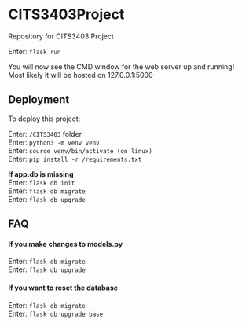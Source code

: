 # CITS3403Project
Repository for CITS3403 Project 

Enter: `flask run`  

You will now see the CMD window for the web server up and running!  
Most likely it will be hosted on 127.0.0.1:5000

## Deployment

To deploy this project:

Enter: `/CITS3403` folder  
Enter: `python3 -m venv venv`  
Enter: `source venv/bin/activate (on linux)`  
Enter: `pip install -r /requirements.txt`  

**If app.db is missing**  
Enter: `flask db init`  
Enter: `flask db migrate`  
Enter: `flask db upgrade` 



## FAQ

#### If you make changes to models.py  
Enter: `flask db migrate`  
Enter: `flask db upgrade`

#### If you want to reset the database  
Enter: `flask db migrate`  
Enter: `flask db upgrade base`
